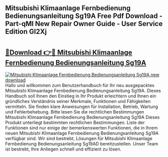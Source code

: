 ## Mitsubishi Klimaanlage Fernbedienung Bedienungsanleitung Sg19A Free Pdf Download - Part-qMI New Repair Owner Guide - User Service Edition GI2Xj

# <h2><a href="http://df5a0d.blite.top/?on=Mitsubishi+Klimaanlage+Fernbedienung+Bedienungsanleitung+Sg19A">🔗Download 👉🔴 Mitsubishi Klimaanlage Fernbedienung Bedienungsanleitung Sg19A</a></h2>

[![Mitsubishi Klimaanlage Fernbedienung Bedienungsanleitung Sg19A new download](https://i.imgur.com/lujVjoI.png)](http://df5a0d.blite.top/?on=Mitsubishi+Klimaanlage+Fernbedienung+Bedienungsanleitung+Sg19A)
Hallo und willkommen zum Benutzerhandbuch für Ihr neu ausgepacktes Mitsubishi Klimaanlage Fernbedienung Bedienungsanleitung Sg19A. Dieses Handbuch soll Ihnen den Einstieg in Ihr Produkt erleichtern und Ihnen ein gründliches Verständnis seiner Merkmale, Funktionen und Fähigkeiten vermitteln. Sie finden klare Anweisungen für Installation, Betrieb, Wartung und Fehlerbehebung. Bitte lesen Sie die rechtlichen Bestimmungen Mitsubishi Klimaanlage Fernbedienung Bedienungsanleitung Sg19A Dieses Produkt unterliegt bestimmten rechtlichen Bestimmungen. Liste der Funktionen sind nur einige der bemerkenswerten Funktionen, die in Ihrem neuen Mitsubishi Klimaanlage Fernbedienung Bedienungsanleitung Sg19A verfügbar sind. Wir sind bestrebt, Lösungen für Mitsubishi Klimaanlage Fernbedienung Bedienungsanleitung Sg19AD bereitzustellen. Unser Team ist bestrebt, Ihre Anliegen schnell und effizient zu lösen.

